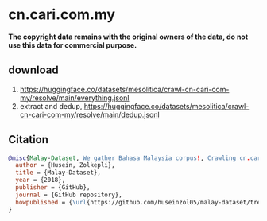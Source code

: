 # cn.cari.com.my

**The copyright data remains with the original owners of the data, do not use this data for commercial purpose.**

## download

1. https://huggingface.co/datasets/mesolitica/crawl-cn-cari-com-my/resolve/main/everything.jsonl
2. extract and dedup, https://huggingface.co/datasets/mesolitica/crawl-cn-cari-com-my/resolve/main/dedup.jsonl

## Citation

```bibtex
@misc{Malay-Dataset, We gather Bahasa Malaysia corpus!, Crawling cn.cari.com.my,
  author = {Husein, Zolkepli},
  title = {Malay-Dataset},
  year = {2018},
  publisher = {GitHub},
  journal = {GitHub repository},
  howpublished = {\url{https://github.com/huseinzol05/malay-dataset/tree/master/crawl/cn.cari.com.my}}
}
```
